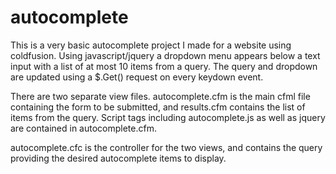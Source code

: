 # autocomplete

This is a very basic autocomplete project I made for a website using coldfusion.
Using javascript/jquery a dropdown menu appears below a text input with a list of at most 10 items from a query.
The query and dropdown are updated using a $.Get() request on every keydown event.

There are two separate view files. autocomplete.cfm is the main cfml file containing the form to be submitted, and results.cfm contains the list of items from the query. Script tags including autocomplete.js as well as jquery are contained in autocomplete.cfm. 

autocomplete.cfc is the controller for the two views, and contains the query providing the desired autocomplete items to display.
